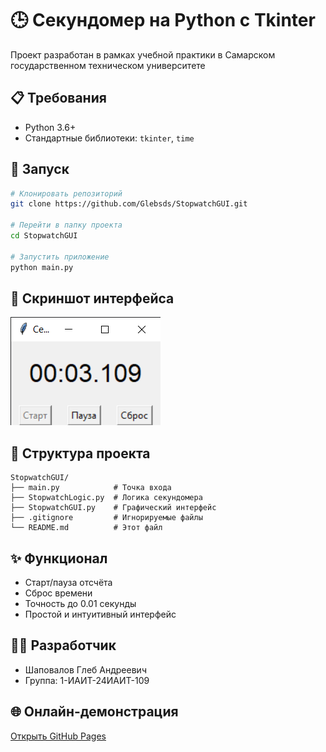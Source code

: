 # 🕒 Секундомер на Python с Tkinter


Проект разработан в рамках учебной практики в Самарском государственном техническом университете

## 📋 Требования
- Python 3.6+
- Стандартные библиотеки: `tkinter`, `time`

## 🚀 Запуск
```bash
# Клонировать репозиторий
git clone https://github.com/Glebsds/StopwatchGUI.git

# Перейти в папку проекта
cd StopwatchGUI

# Запустить приложение
python main.py
```

## 📸 Скриншот интерфейса
![Интерфейс секундомера](screenshot.png)

## 📂 Структура проекта
```
StopwatchGUI/
├── main.py            # Точка входа
├── StopwatchLogic.py  # Логика секундомера
├── StopwatchGUI.py    # Графический интерфейс
├── .gitignore         # Игнорируемые файлы
└── README.md          # Этот файл
```

## ✨ Функционал
- Старт/пауза отсчёта
- Сброс времени
- Точность до 0.01 секунды
- Простой и интуитивный интерфейс

## 👨‍💻 Разработчик
- Шаповалов Глеб Андреевич
- Группа: 1-ИАИТ-24ИАИТ-109

## 🌐 Онлайн-демонстрация
[Открыть GitHub Pages]( https://glebsds.github.io/StopwatchGUI/)